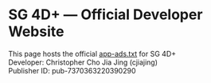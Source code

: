 # SG 4D+ — Official Developer Website
This page hosts the official [app-ads.txt](./app-ads.txt) for SG 4D+  
Developer: Christopher Cho Jia Jing (cjiajing)  
Publisher ID: pub-7370363220390290
